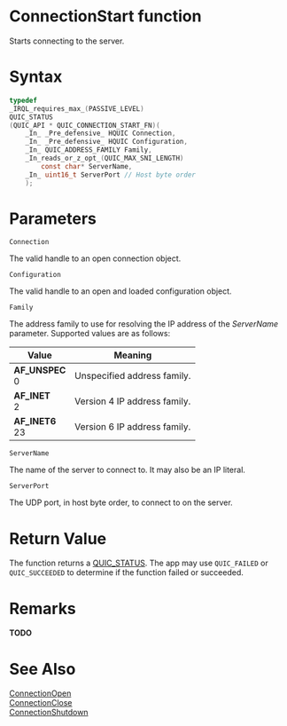 ConnectionStart function
======

Starts connecting to the server.

# Syntax

```C
typedef
_IRQL_requires_max_(PASSIVE_LEVEL)
QUIC_STATUS
(QUIC_API * QUIC_CONNECTION_START_FN)(
    _In_ _Pre_defensive_ HQUIC Connection,
    _In_ _Pre_defensive_ HQUIC Configuration,
    _In_ QUIC_ADDRESS_FAMILY Family,
    _In_reads_or_z_opt_(QUIC_MAX_SNI_LENGTH)
        const char* ServerName,
    _In_ uint16_t ServerPort // Host byte order
    );
```

# Parameters

`Connection`

The valid handle to an open connection object.

`Configuration`

The valid handle to an open and loaded configuration object.

`Family`

The address family to use for resolving the IP address of the *ServerName* parameter. Supported values are as follows:

Value | Meaning
--- | ---
**AF_UNSPEC**<br>0 | Unspecified address family.
**AF_INET**<br>2 | Version 4 IP address family.
**AF_INET6**<br>23 | Version 6 IP address family.

`ServerName`

The name of the server to connect to. It may also be an IP literal.

`ServerPort`

The UDP port, in host byte order, to connect to on the server.

# Return Value

The function returns a [QUIC_STATUS](QUIC_STATUS.md). The app may use `QUIC_FAILED` or `QUIC_SUCCEEDED` to determine if the function failed or succeeded.

# Remarks

**TODO**

# See Also

[ConnectionOpen](ConnectionStart.md)<br>
[ConnectionClose](ConnectionClose.md)<br>
[ConnectionShutdown](ConnectionShutdown.md)<br>
